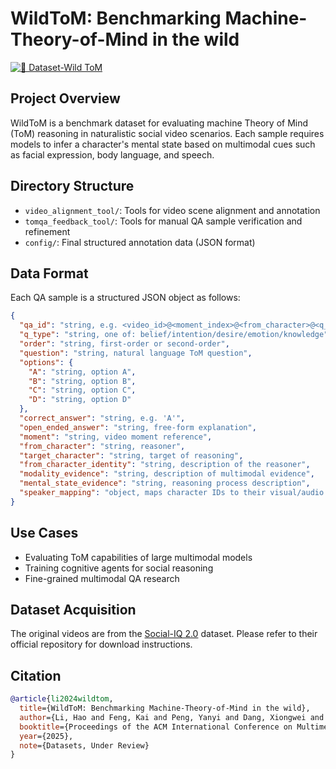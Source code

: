 # WildToM: Benchmarking Machine-Theory-of-Mind in the wild

[![🤗 Dataset-Wild ToM](https://img.shields.io/badge/🤗%20Dataset-Wild%20ToM-yellow)](https://huggingface.co/datasets/county/WildToM)

## Project Overview
WildToM is a benchmark dataset for evaluating machine Theory of Mind (ToM) reasoning in naturalistic social video scenarios. Each sample requires models to infer a character's mental state based on multimodal cues such as facial expression, body language, and speech.

## Directory Structure
- `video_alignment_tool/`: Tools for video scene alignment and annotation
- `tomqa_feedback_tool/`: Tools for manual QA sample verification and refinement
- `config/`: Final structured annotation data (JSON format)

## Data Format
Each QA sample is a structured JSON object as follows:

```json
{
  "qa_id": "string, e.g. <video_id>@<moment_index>@<from_character>@<q_type>@<order>",
  "q_type": "string, one of: belief/intention/desire/emotion/knowledge",
  "order": "string, first-order or second-order",
  "question": "string, natural language ToM question",
  "options": {
    "A": "string, option A",
    "B": "string, option B",
    "C": "string, option C",
    "D": "string, option D"
  },
  "correct_answer": "string, e.g. 'A'",
  "open_ended_answer": "string, free-form explanation",
  "moment": "string, video moment reference",
  "from_character": "string, reasoner",
  "target_character": "string, target of reasoning",
  "from_character_identity": "string, description of the reasoner",
  "modality_evidence": "string, description of multimodal evidence",
  "mental_state_evidence": "string, reasoning process description",
  "speaker_mapping": "object, maps character IDs to their visual/audio descriptions"
}
```

## Use Cases
- Evaluating ToM capabilities of large multimodal models
- Training cognitive agents for social reasoning
- Fine-grained multimodal QA research

## Dataset Acquisition
The original videos are from the [Social-IQ 2.0](https://github.com/cmu-multicomp-lab/social-iq-2.0) dataset. Please refer to their official repository for download instructions.

## Citation
```bibtex
@article{li2024wildtom,
  title={WildToM: Benchmarking Machine-Theory-of-Mind in the wild},
  author={Li, Hao and Feng, Kai and Peng, Yanyi and Dang, Xiongwei and Yang, Zhengwei and Hu, Zechao and Fei, Hao and Wang, Zheng},
  booktitle={Proceedings of the ACM International Conference on Multimedia},
  year={2025},
  note={Datasets, Under Review}
}
```
